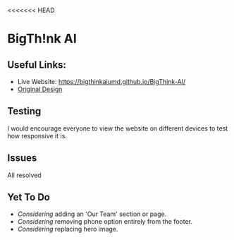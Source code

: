 <<<<<<< HEAD
# **BigTh!nk AI**
## Useful Links:
- Live Website: https://bigthinkaiumd.github.io/BigThink-AI/
- [Original Design](https://www.figma.com/file/OOuXzx7zdQSjvp2CizgwBq/BigThink-AI-2?node-id=0%3A1&t=3UpdYdM8On3hwg82-1)

## Testing
I would encourage everyone to view the website on different devices to test how responsive it is.

## Issues
All resolved

## Yet To Do
- *Considering* adding an 'Our Team' section or page.
- *Considering* removing phone option entirely from the footer.
- *Considering* replacing hero image.